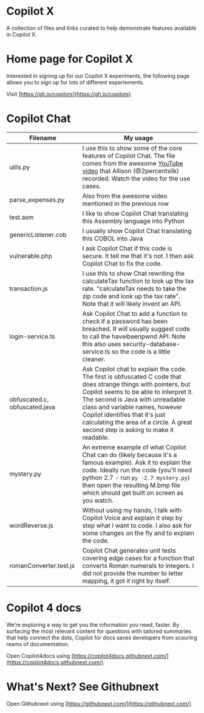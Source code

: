 # Copilot X

A collection of files and links curated to help demonstrate features available in Copilot X.


# Home page for Copilot X

Interested in signing up for our Copilot X experiments, the following page allows you to sign up for lots of different experiements.

Visit [https://gh.io/copilotx](https://gh.io/copilotx)

# Copilot Chat

Filename | My usage
--- | ---
utils.py | I use this to show some of the core features of Copilot Chat. The file comes from the awesome [YouTube video](https://www.youtube.com/watch?v=3surPGP7_4o) that Allison (@2percentsilk) recorded. Watch the video for the use cases.
parse_expenses.py | Also from the awesome video mentioned in the previous row
test.asm | I like to show Copilot Chat translating this Assembly language into Python
genericListener.cob | I usually show Copilot Chat translating this COBOL into Java
vulnerable.php | I ask Copilot Chat if this code is secure. It tell me that it's not. I then ask Copilot Chat to fix the code.
transaction.js | I use this to show Chat rewriting the calculateTax function to look up the tax rate. "calculateTax needs to take the zip code and look up the tax rate". Note that it will likely invent an API.
login-service.ts | Ask Copilot Chat to add a function to check if a password has been breached. It will usually suggest code to call the haveibeenpwnd API. Note this also uses security-database-service.ts so the code is a little cleaner.
obfuscated.c, obfuscated.java | Ask Copilot chat to explain the code. The first is obfuscated C code that does strange things with pointers, but Copilot seems to be able to interpret it. The second is Java with unreadable class and variable names, however Copilot identifies that it's just calculating the area of a circle. A great second step is asking to make it readable.
mystery.py | An extreme example of what Copilot Chat can do (likely because it's a famous example). Ask it to explain the code. Ideally run the code (you'll need python 2.7 - run `py -2.7 mystery.py`) then open the resulting M.bmp file which should get built on screen as you watch.
wordReverse.js | Without using my hands, I talk with Copilot Voice and explain it step by step what I want to code. I also ask for some changes on the fly and to explain the code.
romanConverter.test.js | Copilot Chat generates unit tests covering edge cases for a function that converts Roman numerals to integers. I did not provide the number to letter mapping, it got it right by itself.


# Copilot 4 docs

We’re exploring a way to get you the information you need, faster. By surfacing the most relevant content for questions with tailored summaries that help connect the dots, Copilot for docs saves developers from scouring reams of documentation.

Open Copilot4docs using [https://copilot4docs.githubnext.com/](https://copilot4docs.githubnext.com/)


# What's Next? See Githubnext

Open Githubnext using [https://githubnext.com/](https://githubnext.com/)